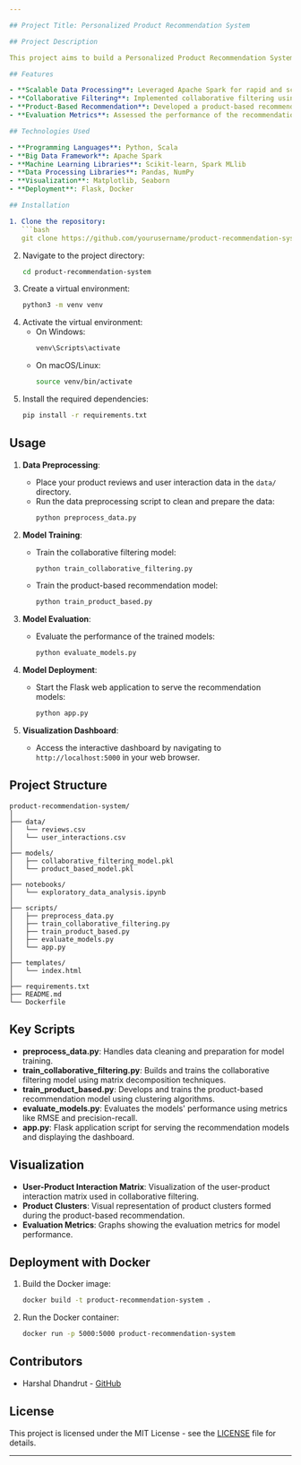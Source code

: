 ```yaml
---

## Project Title: Personalized Product Recommendation System

## Project Description

This project aims to build a Personalized Product Recommendation System to enhance user experience by providing tailored product suggestions. By employing Apache Spark for scalable data processing and utilizing collaborative filtering and product-based recommendation algorithms, the system efficiently handles large datasets and delivers accurate recommendations.

## Features

- **Scalable Data Processing**: Leveraged Apache Spark for rapid and scalable analysis of large datasets, particularly product reviews.
- **Collaborative Filtering**: Implemented collaborative filtering using matrix decomposition techniques to recommend products based on user behavior.
- **Product-Based Recommendation**: Developed a product-based recommendation model using clustering algorithms to group similar products and provide relevant suggestions.
- **Evaluation Metrics**: Assessed the performance of the recommendation models using metrics like RMSE and precision-recall.

## Technologies Used

- **Programming Languages**: Python, Scala
- **Big Data Framework**: Apache Spark
- **Machine Learning Libraries**: Scikit-learn, Spark MLlib
- **Data Processing Libraries**: Pandas, NumPy
- **Visualization**: Matplotlib, Seaborn
- **Deployment**: Flask, Docker

## Installation

1. Clone the repository:
   ```bash
   git clone https://github.com/yourusername/product-recommendation-system.git
   ```
2. Navigate to the project directory:
   ```bash
   cd product-recommendation-system
   ```
3. Create a virtual environment:
   ```bash
   python3 -m venv venv
   ```
4. Activate the virtual environment:
   - On Windows:
     ```bash
     venv\Scripts\activate
     ```
   - On macOS/Linux:
     ```bash
     source venv/bin/activate
     ```
5. Install the required dependencies:
   ```bash
   pip install -r requirements.txt
   ```

## Usage

1. **Data Preprocessing**:
   - Place your product reviews and user interaction data in the `data/` directory.
   - Run the data preprocessing script to clean and prepare the data:
     ```bash
     python preprocess_data.py
     ```

2. **Model Training**:
   - Train the collaborative filtering model:
     ```bash
     python train_collaborative_filtering.py
     ```
   - Train the product-based recommendation model:
     ```bash
     python train_product_based.py
     ```

3. **Model Evaluation**:
   - Evaluate the performance of the trained models:
     ```bash
     python evaluate_models.py
     ```

4. **Model Deployment**:
   - Start the Flask web application to serve the recommendation models:
     ```bash
     python app.py
     ```

5. **Visualization Dashboard**:
   - Access the interactive dashboard by navigating to `http://localhost:5000` in your web browser.

## Project Structure

```
product-recommendation-system/
│
├── data/
│   └── reviews.csv
│   └── user_interactions.csv
│
├── models/
│   ├── collaborative_filtering_model.pkl
│   └── product_based_model.pkl
│
├── notebooks/
│   └── exploratory_data_analysis.ipynb
│
├── scripts/
│   ├── preprocess_data.py
│   ├── train_collaborative_filtering.py
│   ├── train_product_based.py
│   ├── evaluate_models.py
│   └── app.py
│
├── templates/
│   └── index.html
│
├── requirements.txt
├── README.md
└── Dockerfile
```

## Key Scripts

- **preprocess_data.py**: Handles data cleaning and preparation for model training.
- **train_collaborative_filtering.py**: Builds and trains the collaborative filtering model using matrix decomposition techniques.
- **train_product_based.py**: Develops and trains the product-based recommendation model using clustering algorithms.
- **evaluate_models.py**: Evaluates the models' performance using metrics like RMSE and precision-recall.
- **app.py**: Flask application script for serving the recommendation models and displaying the dashboard.

## Visualization

- **User-Product Interaction Matrix**: Visualization of the user-product interaction matrix used in collaborative filtering.
- **Product Clusters**: Visual representation of product clusters formed during the product-based recommendation.
- **Evaluation Metrics**: Graphs showing the evaluation metrics for model performance.

## Deployment with Docker

1. Build the Docker image:
   ```bash
   docker build -t product-recommendation-system .
   ```
2. Run the Docker container:
   ```bash
   docker run -p 5000:5000 product-recommendation-system
   ```

## Contributors

- Harshal Dhandrut - [GitHub](https://github.com/harshal-96)

## License

This project is licensed under the MIT License - see the [LICENSE](LICENSE) file for details.

---
```

